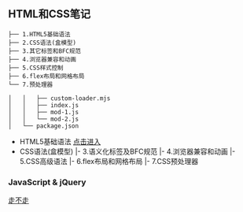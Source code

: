 ## HTML和CSS笔记

```
├── 1.HTML5基础语法
├── 2.CSS语法(盒模型)
├── 3.其它标签和BFC规范
├── 4.浏览器兼容和动画
├── 5.CSS样式控制
├── 6.flex布局和网格布局
└── 7.预处理器

│   │   ├── custom-loader.mjs
│   │   ├── index.js 
│   │   ├── mod-1.js
│   │   └── mod-2.js
│   └── package.json
```



- HTML5基础语法 [点击进入](./HTML和CSS/1.HTML5基础语法.md)
- CSS语法(盒模型)
  	|- 3.语义化标签及BFC规范
  	|- 4.浏览器兼容和动画
  	|- 5.CSS高级语法
  	|- 6.flex布局和网格布局
  	|- 7.CSS预处理器

### JavaScript & jQuery

























































[走不走](HTML和CSS笔记)